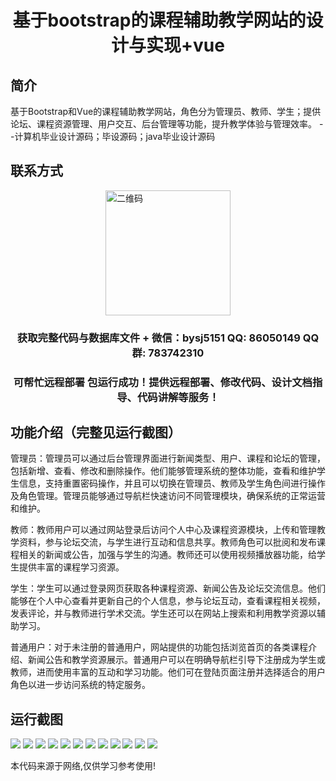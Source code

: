 <p><h1 align="center">基于bootstrap的课程辅助教学网站的设计与实现+vue</h1></p>

## 简介
基于Bootstrap和Vue的课程辅助教学网站，角色分为管理员、教师、学生；提供论坛、课程资源管理、用户交互、后台管理等功能，提升教学体验与管理效率。    --计算机毕业设计源码；毕设源码；java毕业设计源码


## 联系方式
<img src="https://bs-1329754181.cos.ap-shanghai.myqcloud.com/wx.jpg" alt="二维码" style="display: block; margin: 0 auto;" width="200px">
<p><h3 align="center">获取完整代码与数据库文件 + 微信：bysj5151 QQ: 86050149 QQ群: 783742310</h3></p>
<p><h3 align="center">可帮忙远程部署 包运行成功！提供远程部署、修改代码、设计文档指导、代码讲解等服务！</h3></p>

## 功能介绍（完整见运行截图）
管理员：管理员可以通过后台管理界面进行新闻类型、用户、课程和论坛的管理，包括新增、查看、修改和删除操作。他们能够管理系统的整体功能，查看和维护学生信息，支持重置密码操作，并且可以切换在管理员、教师及学生角色间进行操作及角色管理。管理员能够通过导航栏快速访问不同管理模块，确保系统的正常运营和维护。

教师：教师用户可以通过网站登录后访问个人中心及课程资源模块，上传和管理教学资料，参与论坛交流，与学生进行互动和信息共享。教师角色可以批阅和发布课程相关的新闻或公告，加强与学生的沟通。教师还可以使用视频播放器功能，给学生提供丰富的课程学习资源。

学生：学生可以通过登录网页获取各种课程资源、新闻公告及论坛交流信息。他们能够在个人中心查看并更新自己的个人信息，参与论坛互动，查看课程相关视频，发表评论，并与教师进行学术交流。学生还可以在网站上搜索和利用教学资源以辅助学习。

普通用户：对于未注册的普通用户，网站提供的功能包括浏览首页的各类课程介绍、新闻公告和教学资源展示。普通用户可以在明确导航栏引导下注册成为学生或教师，进而使用丰富的互动和学习功能。他们可在登陆页面注册并选择适合的用户角色以进一步访问系统的特定服务。


## 运行截图
![](https://bs-1329754181.cos.ap-shanghai.myqcloud.com/ssm/BootstrapCourseAidSystem/img/001.jpg)
![](https://bs-1329754181.cos.ap-shanghai.myqcloud.com/ssm/BootstrapCourseAidSystem/img/002.jpg)
![](https://bs-1329754181.cos.ap-shanghai.myqcloud.com/ssm/BootstrapCourseAidSystem/img/003.jpg)
![](https://bs-1329754181.cos.ap-shanghai.myqcloud.com/ssm/BootstrapCourseAidSystem/img/004.jpg)
![](https://bs-1329754181.cos.ap-shanghai.myqcloud.com/ssm/BootstrapCourseAidSystem/img/005.jpg)
![](https://bs-1329754181.cos.ap-shanghai.myqcloud.com/ssm/BootstrapCourseAidSystem/img/006.jpg)
![](https://bs-1329754181.cos.ap-shanghai.myqcloud.com/ssm/BootstrapCourseAidSystem/img/007.jpg)
![](https://bs-1329754181.cos.ap-shanghai.myqcloud.com/ssm/BootstrapCourseAidSystem/img/008.jpg)
![](https://bs-1329754181.cos.ap-shanghai.myqcloud.com/ssm/BootstrapCourseAidSystem/img/009.jpg)
![](https://bs-1329754181.cos.ap-shanghai.myqcloud.com/ssm/BootstrapCourseAidSystem/img/010.jpg)
![](https://bs-1329754181.cos.ap-shanghai.myqcloud.com/ssm/BootstrapCourseAidSystem/img/011.jpg)
![](https://bs-1329754181.cos.ap-shanghai.myqcloud.com/ssm/BootstrapCourseAidSystem/img/012.jpg)

<p>本代码来源于网络,仅供学习参考使用!</p>
